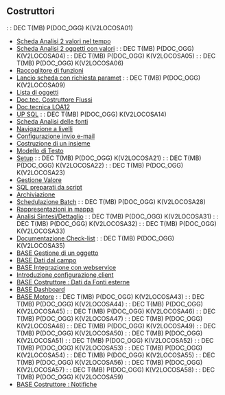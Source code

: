 ## Costruttori
 :  : DEC T(MB) P(DOC_OGG) K(V2LOCOSA01)
- [Scheda Analisi 2 valori nel tempo](Sorgenti/DOC/V2/LOCOS/V2LOCOSA02)
- [Scheda Analisi 2 oggetti con valori](Sorgenti/DOC/V2/LOCOS/V2LOCOSA03)
 :  : DEC T(MB) P(DOC_OGG) K(V2LOCOSA04)
 :  : DEC T(MB) P(DOC_OGG) K(V2LOCOSA05)
 :  : DEC T(MB) P(DOC_OGG) K(V2LOCOSA06)
- [Raccoglitore di funzioni](Sorgenti/DOC/V2/LOCOS/V2LOCOSA07)
- [Lancio scheda con richiesta paramet](Sorgenti/DOC/V2/LOCOS/V2LOCOSA08)
 :  : DEC T(MB) P(DOC_OGG) K(V2LOCOSA09)
- [Lista di oggetti](Sorgenti/DOC/V2/LOCOS/V2LOCOSA10)
- [Doc.tec. Costruttore Flussi](Sorgenti/DOC/V2/LOCOS/V2LOCOSA11)
- [Doc.tecnica LOA12](Sorgenti/DOC/V2/LOCOS/V2LOCOSA12)
- [UP SQL](Sorgenti/DOC/V2/LOCOS/V2LOCOSA13)
 :  : DEC T(MB) P(DOC_OGG) K(V2LOCOSA14)
- [Scheda Analisi delle fonti](Sorgenti/DOC/V2/LOCOS/V2LOCOSA15)
- [Navigazione a livelli](Sorgenti/DOC/V2/LOCOS/V2LOCOSA16)
- [Configurazione invio e-mail](Sorgenti/DOC/V2/LOCOS/V2LOCOSA17)
- [Costruzione di un insieme](Sorgenti/DOC/V2/LOCOS/V2LOCOSA18)
- [Modello di Testo](Sorgenti/DOC/V2/LOCOS/V2LOCOSA19)
- [Setup](Sorgenti/DOC/V2/LOCOS/V2LOCOSA20)
 :  : DEC T(MB) P(DOC_OGG) K(V2LOCOSA21)
 :  : DEC T(MB) P(DOC_OGG) K(V2LOCOSA22)
 :  : DEC T(MB) P(DOC_OGG) K(V2LOCOSA23)
- [Gestione Valore](Sorgenti/DOC/V2/LOCOS/V2LOCOSA24)
- [SQL preparati da script](Sorgenti/DOC/V2/LOCOS/V2LOCOSA25)
- [Archiviazione](Sorgenti/DOC/V2/LOCOS/V2LOCOSA26)
- [Schedulazione Batch](Sorgenti/DOC/V2/LOCOS/V2LOCOSA27)
 :  : DEC T(MB) P(DOC_OGG) K(V2LOCOSA28)
- [Rappresentazioni in mappa](Sorgenti/DOC/V2/LOCOS/V2LOCOSA29)
- [Analisi Sintesi/Dettaglio](Sorgenti/DOC/V2/LOCOS/V2LOCOSA30)
 :  : DEC T(MB) P(DOC_OGG) K(V2LOCOSA31)
 :  : DEC T(MB) P(DOC_OGG) K(V2LOCOSA32)
 :  : DEC T(MB) P(DOC_OGG) K(V2LOCOSA33)
- [Documentazione Check-list](Sorgenti/DOC/V2/LOCOS/V2LOCOSA34)
 :  : DEC T(MB) P(DOC_OGG) K(V2LOCOSA35)
- [BASE Gestione di un oggetto](Sorgenti/DOC/V2/LOCOS/V2LOCOSA36)
- [BASE Dati dal campo](Sorgenti/DOC/V2/LOCOS/V2LOCOSA37)
- [BASE Integrazione con webservice](Sorgenti/DOC/V2/LOCOS/V2LOCOSA38)
- [Introduzione,configurazione,client](Sorgenti/DOC/V2/LOCOS/V2LOCOSA39)
- [BASE Costruttore :  Dati da Fonti esterne](Sorgenti/DOC/V2/LOCOS/V2LOCOSA40)
- [BASE Dashboard](Sorgenti/DOC/V2/LOCOS/V2LOCOSA41)
- [BASE Motore](Sorgenti/DOC/V2/LOCOS/V2LOCOSA42)
 :  : DEC T(MB) P(DOC_OGG) K(V2LOCOSA43)
 :  : DEC T(MB) P(DOC_OGG) K(V2LOCOSA44)
 :  : DEC T(MB) P(DOC_OGG) K(V2LOCOSA45)
 :  : DEC T(MB) P(DOC_OGG) K(V2LOCOSA46)
 :  : DEC T(MB) P(DOC_OGG) K(V2LOCOSA47)
 :  : DEC T(MB) P(DOC_OGG) K(V2LOCOSA48)
 :  : DEC T(MB) P(DOC_OGG) K(V2LOCOSA49)
 :  : DEC T(MB) P(DOC_OGG) K(V2LOCOSA50)
 :  : DEC T(MB) P(DOC_OGG) K(V2LOCOSA51)
 :  : DEC T(MB) P(DOC_OGG) K(V2LOCOSA52)
 :  : DEC T(MB) P(DOC_OGG) K(V2LOCOSA53)
 :  : DEC T(MB) P(DOC_OGG) K(V2LOCOSA54)
 :  : DEC T(MB) P(DOC_OGG) K(V2LOCOSA55)
 :  : DEC T(MB) P(DOC_OGG) K(V2LOCOSA56)
 :  : DEC T(MB) P(DOC_OGG) K(V2LOCOSA57)
 :  : DEC T(MB) P(DOC_OGG) K(V2LOCOSA58)
 :  : DEC T(MB) P(DOC_OGG) K(V2LOCOSA59)
- [BASE Costruttore :  Notifiche](Sorgenti/DOC/V2/LOCOS/V2LOCOSA60)
